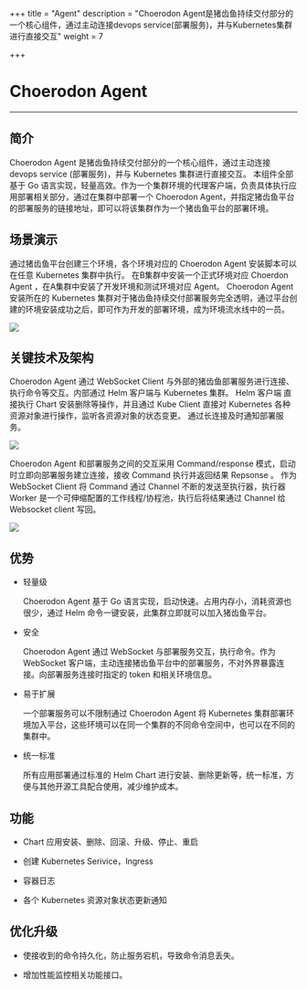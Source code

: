 ﻿+++
title = "Agent"
description = "Choerodon Agent是猪齿鱼持续交付部分的一个核心组件，通过主动连接devops service(部署服务)，并与Kubernetes集群进行直接交互"
weight = 7

+++

# Choerodon  Agent
---

## 简介

Choerodon Agent 是猪齿鱼持续交付部分的一个核心组件，通过主动连接 devops service (部署服务)，并与 Kubernetes 集群进行直接交互。
本组件全部基于 Go 语言实现，轻量高效。作为一个集群环境的代理客户端，负责具体执行应用部署相关部分，通过在集群中部署一个 Choerodon Agent，并指定猪齿鱼平台的部署服务的链接地址，即可以将该集群作为一个猪齿鱼平台的部署环境。

## 场景演示
通过猪齿鱼平台创建三个环境，各个环境对应的 Choerodon Agent 安装脚本可以在任意 Kubernetes 集群中执行。
在B集群中安装一个正式环境对应 Choerdon Agent ，在A集群中安装了开发环境和测试环境对应 Agent。
Choerodon Agent 安装所在的 Kubernetes 集群对于猪齿鱼持续交付部署服务完全透明，通过平台创建的环境安装成功之后，即可作为开发的部署环境，成为环境流水线中的一员。

 ![](/docs/concept/image/p3.png) 


## 关键技术及架构

Choerodon Agent 通过 WebSocket Client 与外部的猪齿鱼部署服务进行连接、执行命令等交互。内部通过 Helm 客户端与 Kubernetes 集群。
Helm 客户端 直接执行 Chart 安装删除等操作，并且通过 Kube Client 直接对 Kubernetes 各种资源对象进行操作，监听各资源对象的状态变更。
通过长连接及时通知部署服务。

 ![](/docs/concept/image/p1.png) 


Choerodon Agent 和部署服务之间的交互采用 Command/response 模式，启动时立即向部署服务建立连接，接收 Command 执行并返回结果 Repsonse 。
作为 WebSocket Client 将 Command 通过 Channel 不断的发送至执行器，执行器 Worker 是一个可伸缩配置的工作线程/协程池，执行后将结果通过 Channel 给 Websocket client 写回。

 ![](/docs/concept/image/p2.png) 


## 优势

 - 轻量级
 
      Choerodon Agent 基于 Go 语言实现，启动快速。占用内存小，消耗资源也很少，通过 Helm 命令一键安装，此集群立即就可以加入猪齿鱼平台。

 - 安全
 
     Choerodon Agent 通过 WebSocket 与部署服务交互，执行命令。作为 WebSocket 客户端，主动连接猪齿鱼平台中的部署服务，不对外界暴露连接。向部署服务连接时指定的 token 和相关环境信息。

 - 易于扩展
 
    一个部署服务可以不限制通过 Choerodon Agent 将 Kubernetes 集群部署环境加入平台，这些环境可以在同一个集群的不同命令空间中，也可以在不同的集群中。
 
 - 统一标准
 
     所有应用部署通过标准的 Helm Chart 进行安装、删除更新等，统一标准，方便与其他开源工具配合使用，减少维护成本。

## 功能

* Chart 应用安装、删除、回滚、升级、停止、重启

* 创建 Kubernetes Serivice，Ingress

* 容器日志
 
* 各个 Kubernetes 资源对象状态更新通知

## 优化升级

* 使接收到的命令持久化，防止服务宕机，导致命令消息丢失。

* 增加性能监控相关功能接口。




